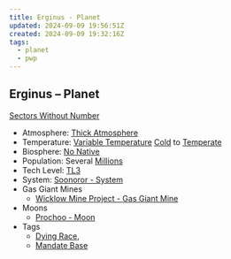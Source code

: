 ```yaml
---
title: Erginus - Planet
updated: 2024-09-09 19:56:51Z
created: 2024-09-09 19:32:16Z
tags:
  - planet
  - pwp
---
```


## Erginus &ndash; Planet

[Sectors Without Number](https://sectorswithoutnumber.com/sector/bfDcBzTtgpeyLUfwzjio/planet/AhUct0EssZakemRUyBsv)

- Atmosphere: [Thick Atmosphere](../../../Gaming/StarsWithoutNumber/Thick%20Atmosphere.md)
- Temperature: [Variable Temperature](../../../Gaming/StarsWithoutNumber/Variable%20Temperature.md) [Cold](../../../Gaming/StarsWithoutNumber/Cold.md) to [Temperate](../../../Gaming/StarsWithoutNumber/Temperate.md)
- Biosphere: [No Native](../../../Gaming/StarsWithoutNumber/No%20Native.md)
- Population: Several [Millions](../../../Gaming/StarsWithoutNumber/Millions.md)
- Tech Level: [TL3](../../../Gaming/StarsWithoutNumber/TL3.md)
- System: [Soonoror - System](../../../Gaming/StarsWithoutNumber/PiratesWithoutPlunder/Soonoror%20-%20System.md)
- Gas Giant Mines
   - [Wicklow Mine Project - Gas Giant Mine](../../../Gaming/StarsWithoutNumber/PiratesWithoutPlunder/Wicklow%20Mine%20Project%20-%20Gas%20Giant%20Mine.md)
- Moons
   - [Prochoo - Moon](../../../Gaming/StarsWithoutNumber/PiratesWithoutPlunder/Prochoo%20-%20Moon.md)
- Tags
   - [Dying Race](../../../Gaming/StarsWithoutNumber/Dying%20Race.md),
   - [Mandate Base](../../../Gaming/StarsWithoutNumber/Mandate%20Base.md)

